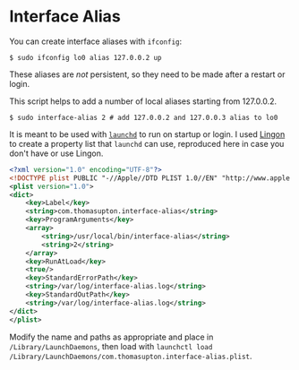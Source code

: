 # Interface Alias

You can create interface aliases with `ifconfig`:

    $ sudo ifconfig lo0 alias 127.0.0.2 up

These aliases are *not* persistent, so they need to be made after a restart or login.

This script helps to add a number of local aliases starting from 127.0.0.2.

    $ sudo interface-alias 2 # add 127.0.0.2 and 127.0.0.3 alias to lo0

It is meant to be used with [`launchd`][launchd] to run on startup or login. I used [Lingon][] to
create a property list that `launchd` can use, reproduced here in case you don't have or use Lingon.

``` xml
<?xml version="1.0" encoding="UTF-8"?>
<!DOCTYPE plist PUBLIC "-//Apple//DTD PLIST 1.0//EN" "http://www.apple.com/DTDs/PropertyList-1.0.dtd">
<plist version="1.0">
<dict>
    <key>Label</key>
    <string>com.thomasupton.interface-alias</string>
    <key>ProgramArguments</key>
    <array>
        <string>/usr/local/bin/interface-alias</string>
        <string>2</string>
    </array>
    <key>RunAtLoad</key>
    <true/>
    <key>StandardErrorPath</key>
    <string>/var/log/interface-alias.log</string>
    <key>StandardOutPath</key>
    <string>/var/log/interface-alias.log</string>
</dict>
</plist>
```

Modify the name and paths as appropriate and place in `/Library/LaunchDaemons`, then load with
`launchctl load /Library/LaunchDaemons/com.thomasupton.interface-alias.plist`.

  [launchd]: https://developer.apple.com/library/mac/documentation/Darwin/Reference/ManPages/man8/launchd.8.html
  [Lingon]: https://www.peterborgapps.com/lingon/
